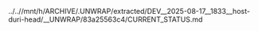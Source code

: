 ../..//mnt/h/ARCHIVE/.UNWRAP/extracted/DEV__2025-08-17__1833__host-duri-head/__UNWRAP/83a25563c4/CURRENT_STATUS.md